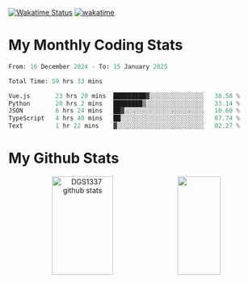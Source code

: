 [![Wakatime Status](https://github.com/noopurphalak/noopurphalak/workflows/wakatime-status-update/badge.svg)](https://github.com/noopurphalak/noopurphalak/actions/workflows/main.yml)
[![wakatime](https://wakatime.com/badge/user/80ace140-ef40-4fdd-b8ed-f3be3d2e1aea.svg)](https://wakatime.com/@80ace140-ef40-4fdd-b8ed-f3be3d2e1aea)

# My Monthly Coding Stats

<!--START_SECTION:waka-->

```python
From: 16 December 2024 - To: 15 January 2025

Total Time: 59 hrs 33 mins

Vue.js       23 hrs 20 mins  █████████▓░░░░░░░░░░░░░░░   38.58 %
Python       20 hrs 2 mins   ████████▒░░░░░░░░░░░░░░░░   33.14 %
JSON         6 hrs 24 mins   ██▓░░░░░░░░░░░░░░░░░░░░░░   10.60 %
TypeScript   4 hrs 40 mins   ██░░░░░░░░░░░░░░░░░░░░░░░   07.74 %
Text         1 hr 22 mins    ▓░░░░░░░░░░░░░░░░░░░░░░░░   02.27 %
```

<!--END_SECTION:waka-->

# My Github Stats
<div style="text-align: center;">
  <img width="49%" height="195px" src="https://github-readme-stats-sigma-five.vercel.app/api?username=noopurphalak&show_icons=true&count_private=true&hide_border=true&title_color=00FFFF&icon_color=00FFFF&text_color=00FFFF&bg_color=0d1117" alt="DGS1337 github stats" />
  <img width="41%" height="195px" src="https://github-readme-stats-sigma-five.vercel.app/api/top-langs/?username=noopurphalak&layout=compact&hide_border=true&title_color=00FFFF&text_color=00FFFF&bg_color=0d1117" />
</div>
